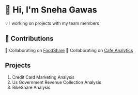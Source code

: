 
# 👋 Hi, I'm Sneha Gawas

💡 I working on projects with my team members

## 🚀 Contributions
🔹 Collaborating on [FoodShare](https://github.com/pallavibandarkar/FoodShare.git)
🔹 Collaborating on [Cafe Analytics](https://github.con/pallavibandarkar/Cafe-Analytics.git)
##   Projects
1) Credit Card Marketing Analysis
2) Us Government Revenue Collection Analysis
3) BikeShare Analysis
  
